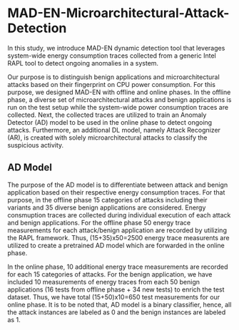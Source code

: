 # MAD-EN-Microarchitectural-Attack-Detection
In this study, we introduce MAD-EN dynamic detection tool that leverages system-wide energy consumption traces collected from a generic Intel RAPL tool to detect ongoing anomalies in a system.

Our purpose is to distinguish benign applications and microarchitectural attacks based on their fingerprint on CPU power consumption. For this purpose, we designed MAD-EN with offline and online phases. In the offline phase, a diverse set of microarchitectural attacks and benign applications is run on the test setup while the system-wide power consumption traces are collected. Next, the collected traces are utilized to train an Anomaly Detector (AD) model to be used in the online phase to detect ongoing attacks. Furthermore, an additional DL model, namely Attack Recognizer (AR), is created with solely microarchitectural attacks to classify the suspicious activity.

## AD Model
The purpose of the AD model is to differentiate between attack and benign application based on their respective energy consumption traces. For that purpose, in the offline phase 15 categories of attacks including their variants and 35 diverse benign applications are considered. Energy consmuption traces are collected during individual execution of each attack and benign applications. For the offline phase 50 energy trace measurements for each attack/benign application are recorded by utilizing the RAPL framework. Thus, (15+35)x50=2500 energy trace measurents are utilized to create a pretrained AD model which are forwarded in the online phase. 

In the online phase, 10 additional energy trace measurements are recorded for each 15 categories of attacks. For the benign application, we have included 10 measurements of energy traces from each 50 benign applications (16 tests from offline phase + 34 new tests) to enrich the test dataset. Thus, we have total (15+50)x10=650 test measurements for our online phase. It is to be noted that, AD model is a binary classifier, hence, all the attack instances are labeled as 0 and the benign instances are labeled as 1.

